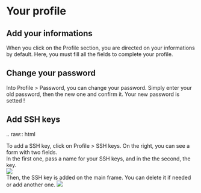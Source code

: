 Your profile
============

Add your informations
---------------------

When you click on the Profile section, you are directed on your informations by default. Here, you must fill all the fields to complete your profile.

Change your password
--------------------

Into Profile > Password, you can change your password. Simply enter your old password, then the new one and confirm it. Your new password is setted !

Add SSH keys
------------

.. raw:: html 

  <p>
    To add a SSH key, click on Profile > SSH keys. On the right, you can see a form with two fields.<br />
    In the first one, pass a name for your SSH keys, and in the the second, the key. <br />
    <img class="img_doc" src="_static/img/ssh1.png"><br />
    Then, the SSH key is added on the main frame. You can delete it if needed or add another one.
    <img class="img_doc" src="_static/img/ssh2.png"><br />
  </p>